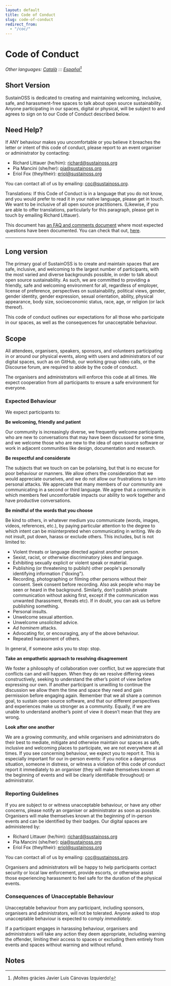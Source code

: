```yaml
---
layout: default
title: Code of Conduct
slug: code-of-conduct
redirect_from:
  - "/coc/"
---
```


# Code of Conduct

_Other languages: [Català](https://docs.google.com/document/d/1jVkogyLI2OdprYJUqucIV2u3EC-Y3wkqSXwSwYZbKgg/edit?usp=sharing) ::: [Español](https://docs.google.com/document/d/1yx9u_QEPK3-aA06gQF0cbbhPFsUfwE8AETuM5tkZlC4/edit?usp=sharing)_[^1]

## Short Version

SustainOSS is dedicated to creating and maintaining welcoming, inclusive, safe, and harassment-free spaces to talk about open source sustainability. Anyone participating in our spaces, digital or physical, will be subject to and agrees to sign on to our Code of Conduct described below.

## Need Help?

If ANY behaviour makes you uncomfortable or you believe it breaches the letter or intent of this code of conduct, please report to an event organiser or administrator by contacting:

* Richard Littauer (he/him): [richard@sustainoss.org](mailto:richard@sustainoss.org)
* Pia Mancini (she/her): [pia@sustainoss.org](mailto:pia@sustainoss.org)
* Eriol Fox (they/their): [eriol@sustainoss.org](mailto:eriol@sustainoss.org)

You can contact all of us by emailing: [coc@sustainoss.org](mailto:coc@sustainoss.org).

Translations: If this Code of Conduct is in a language that you do not know, and you would prefer to read it in your native language, please get in touch. We want to be inclusive of all open source practitioners. (Likewise, if you are able to offer translations, particularly for this paragraph, please get in touch by emailing Richard Littauer).

This document has [an FAQ and comments document](/code-of-conduct-faq) where most expected questions have been documented. You can check that out, [here](/code-of-conduct-faq).

---

## Long version

The primary goal of SustainOSS is to create and maintain spaces that are safe, inclusive, and welcoming to the largest number of participants, with the most varied and diverse backgrounds possible, in order to talk about open source sustainability. As such, we are committed to providing a friendly, safe and welcoming environment for all, regardless of employer, license of preference, perspectives on sustainability, political views, gender, gender identity, gender expression, sexual orientation, ability, physical appearance, body size, socioeconomic status, race, age, or religion (or lack thereof).

This code of conduct outlines our expectations for all those who participate in our spaces, as well as the consequences for unacceptable behaviour.

## Scope

All attendees, organisers, speakers, sponsors, and volunteers participating in or around our physical events, along with users and administrators of our digital spaces, such as on GitHub, our working group video calls, or the Discourse forum, are required to abide by the code of conduct.

The organisers and administrators will enforce this code at all times. We expect cooperation from all participants to ensure a safe environment for everyone.

### Expected Behaviour

We expect participants to:

**Be welcoming, friendly and patient**

Our community is increasingly diverse, we frequently welcome participants who are new to conversations that may have been discussed for some time, and we welcome those who are new to the idea of open source software or work in adjacent communities like design, documentation and research.

**Be respectful and considerate**

The subjects that we touch on can be polarising, but that is no excuse for poor behaviour or manners. We allow others the consideration that we would appreciate ourselves, and we do not allow our frustrations to turn into personal attacks. We appreciate that many members of our community are communicating in a second or third language. We agree that a community in which members feel uncomfortable impacts our ability to work together and have productive conversations.

**Be mindful of the words that you choose**

Be kind to others, in whatever medium you communicate (words, images, videos, references, etc.), by paying particular attention to the degree to which intent can be misinterpreted when communicating in writing. We do not insult, put down, harass or exclude others. This includes, but is not limited to:

* Violent threats or language directed against another person.
* Sexist, racist, or otherwise discriminatory jokes and language.
* Exhibiting sexually explicit or violent speak or material.
* Publishing (or threatening to publish) other people's personally identifying information ("doxing").
* Recording, photographing or filming other persons without their consent. Seek consent before recording. Also ask people who may be seen or heard in the background. Similarly, don't publish private communication without asking first, except if the communication was unwanted (harassment, threats etc). If in doubt, you can ask us before publishing something.
* Personal insults.
* Unwelcome sexual attention.
* Unwelcome unsolicited advice.
* _Ad hominem_ attacks.
* Advocating for, or encouraging, any of the above behaviour.
* Repeated harassment of others.

In general, if someone asks you to stop: stop.

**Take an empathetic approach to resolving disagreement**

We foster a philosophy of collaboration over conflict, but we appreciate that conflicts can and will happen. When they do we resolve differing views constructively, seeking to understand the other’s point of view before expressing our own. If another participant is unwilling to continue the discussion we allow them the time and space they need and gain permission before engaging again. Remember that we all share a common goal, to sustain open source software, and that our different perspectives and experiences make us stronger as a community. Equally, if we are unable to understand another’s point of view it doesn’t mean that they are wrong.

**Look after one another**

We are a growing community, and while organisers and administrators do their best to mediate, mitigate and otherwise maintain our spaces as safe, inclusive and welcoming places to participate, we are not everywhere at all times. If you see concerning behaviour, we expect you to report it. This is especially important for our in-person events: if you notice a dangerous situation, someone in distress, or witness a violation of this code of conduct report it immediately to an organiser (they will make themselves known at the beginning of events and will be clearly identifiable throughout) or administrator.

### Reporting Guidelines

If you are subject to or witness unacceptable behaviour, or have any other concerns, please notify an organiser or administrator as soon as possible. Organisers will make themselves known at the beginning of in-person events and can be identified by their badges. Our digital spaces are administered by:

* Richard Littauer (he/him): [richard@sustainoss.org](mailto:richard@sustainoss.org)
* Pia Mancini (she/her): [pia@sustainoss.org](mailto:pia@sustainoss.org)
* Eriol Fox (they/their): [eriol@sustainoss.org](mailto:eriol@sustainoss.org)

You can contact all of us by emailing: [coc@sustainoss.org](mailto:coc@sustainoss.org).

Organisers and administrators will be happy to help participants contact security or local law enforcement, provide escorts, or otherwise assist those experiencing harassment to feel safe for the duration of the physical events.

### Consequences of Unacceptable Behaviour

Unacceptable behaviour from any participant, including sponsors, organisers and administrators, will not be tolerated. Anyone asked to stop unacceptable behaviour is expected to comply _immediately_.

If a participant engages in harassing behaviour, organisers and administrators will take any action they deem appropriate, including warning the offender, limiting their access to spaces or excluding them entirely from events and spaces without warning and without refund.

<!-- Footnotes themselves at the bottom. -->
## Notes

[^1]:
     ¡Moltes gràcies Javier Luis Cánovas Izquierdo!
